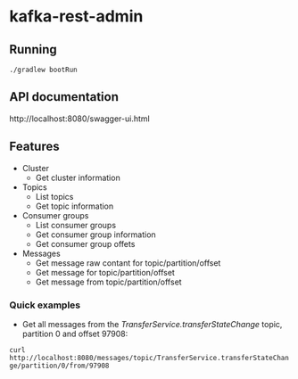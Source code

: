 # kafka-rest-admin

## Running

`./gradlew bootRun`

## API documentation

http://localhost:8080/swagger-ui.html

## Features

* Cluster
  * Get cluster information
* Topics
  * List topics
  * Get topic information
* Consumer groups
  * List consumer groups
  * Get consumer group information
  * Get consumer group offets
* Messages
  * Get message raw contant for topic/partition/offset
  * Get message for topic/partition/offset
  * Get message from topic/partition/offset
  
### Quick examples

* Get all messages from the _TransferService.transferStateChange_ topic, partition 0 and offset 97908:

`curl http://localhost:8080/messages/topic/TransferService.transferStateChange/partition/0/from/97908`
